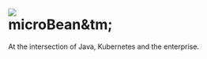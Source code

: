 # <img src="https://avatars0.githubusercontent.com/u/25515632?s=100&v=4"/><br/>microBean&tm;

At the intersection of Java, Kubernetes and the enterprise.
